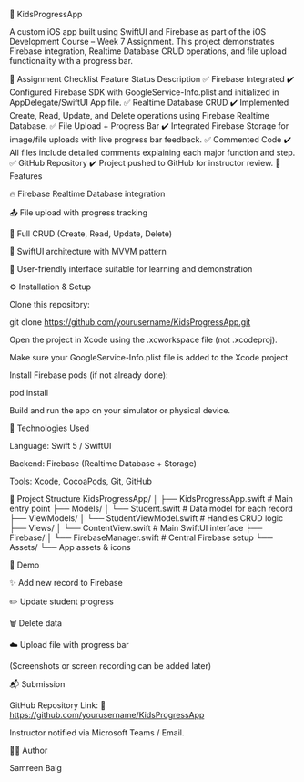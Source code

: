 📱 KidsProgressApp

A custom iOS app built using SwiftUI and Firebase as part of the iOS Development Course – Week 7 Assignment.
This project demonstrates Firebase integration, Realtime Database CRUD operations, and file upload functionality with a progress bar.

🎯 Assignment Checklist
Feature	Status	Description
✅ Firebase Integrated	✔️	Configured Firebase SDK with GoogleService-Info.plist and initialized in AppDelegate/SwiftUI App file.
✅ Realtime Database CRUD	✔️	Implemented Create, Read, Update, and Delete operations using Firebase Realtime Database.
✅ File Upload + Progress Bar	✔️	Integrated Firebase Storage for image/file uploads with live progress bar feedback.
✅ Commented Code	✔️	All files include detailed comments explaining each major function and step.
✅ GitHub Repository	✔️	Project pushed to GitHub for instructor review.
🧩 Features

🔥 Firebase Realtime Database integration

📤 File upload with progress tracking

🧮 Full CRUD (Create, Read, Update, Delete)

🧠 SwiftUI architecture with MVVM pattern

💬 User-friendly interface suitable for learning and demonstration

⚙️ Installation & Setup

Clone this repository:

git clone https://github.com/yourusername/KidsProgressApp.git


Open the project in Xcode using the .xcworkspace file (not .xcodeproj).

Make sure your GoogleService-Info.plist file is added to the Xcode project.

Install Firebase pods (if not already done):

pod install


Build and run the app on your simulator or physical device.

🧠 Technologies Used

Language: Swift 5 / SwiftUI

Backend: Firebase (Realtime Database + Storage)

Tools: Xcode, CocoaPods, Git, GitHub

🧾 Project Structure
KidsProgressApp/
│
├── KidsProgressApp.swift          # Main entry point
├── Models/
│   └── Student.swift               # Data model for each record
├── ViewModels/
│   └── StudentViewModel.swift      # Handles CRUD logic
├── Views/
│   └── ContentView.swift           # Main SwiftUI interface
├── Firebase/
│   └── FirebaseManager.swift       # Central Firebase setup
└── Assets/
    └── App assets & icons

📸 Demo

✨ Add new record to Firebase

✏️ Update student progress

🗑️ Delete data

☁️ Upload file with progress bar

(Screenshots or screen recording can be added later)

📬 Submission

GitHub Repository Link:
🔗 https://github.com/yourusername/KidsProgressApp

Instructor notified via Microsoft Teams / Email.

👩‍💻 Author

Samreen Baig
